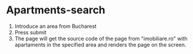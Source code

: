 # Apartments-search

1. Introduce an area from Bucharest
2. Press submit
3. The page will get the source code of the page from "imobiliare.ro" with apartaments in the specified area and renders the page on the screen.

